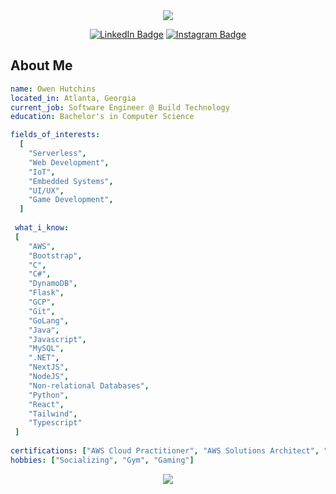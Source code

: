 <div align="center">
  <img  src="https://capsule-render.vercel.app/api?type=waving&color=timeGradient&animation=fadeIn&height=250&section=header&text=Hello,%20world!"/>
 </div>

<p align="center">
  <a href="https://www.linkedin.com/in/owenhutchins/"><img src="https://img.shields.io/badge/LinkedIn-blue?style=for-the-badge&logo=linkedin&logoColor=white" alt="LinkedIn Badge"></a>
  <a href="https://www.instagram.com/ohutchyhutch/"><img src="https://img.shields.io/badge/Instagram-ff69b4?style=for-the-badge&logo=instagram&logoColor=white" alt="Instagram Badge"></a>
</p>

<h2>About Me</h2>
  
```yaml
name: Owen Hutchins
located_in: Atlanta, Georgia
current_job: Software Engineer @ Build Technology
education: Bachelor's in Computer Science

fields_of_interests:
  [
    "Serverless",
    "Web Development",
    "IoT",
    "Embedded Systems",
    "UI/UX",
    "Game Development",
  ]
  
 what_i_know:
 [
    "AWS",
    "Bootstrap",
    "C",
    "C#",
    "DynamoDB",
    "Flask",
    "GCP",
    "Git",
    "GoLang",
    "Java",
    "Javascript",
    "MySQL",
    ".NET",
    "NextJS",
    "NodeJS",
    "Non-relational Databases",
    "Python",
    "React",
    "Tailwind",
    "Typescript"
 ]
  
certifications: ["AWS Cloud Practitioner", "AWS Solutions Architect", "AWS Developer (coming soon!)"]
hobbies: ["Socializing", "Gym", "Gaming"]
```
  

<div align="center">
  <img align="center" src="https://capsule-render.vercel.app/api?type=waving&color=timeGradient&animation=fadeIn&height=100&section=footer"  />
</div>
